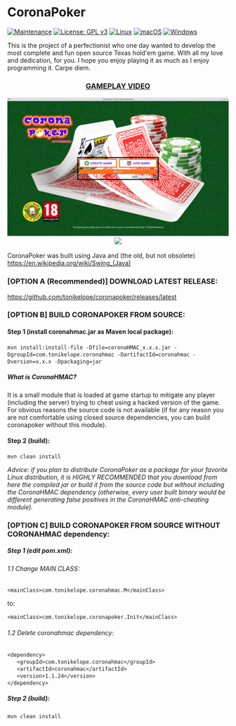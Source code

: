 <h1>CoronaPoker</h1>

[![Maintenance](https://img.shields.io/badge/Maintained%3F-yes-green.svg)](https://GitHub.com/Naereen/StrapDown.js/graphs/commit-activity) [![License: GPL v3](https://img.shields.io/badge/License-GPLv3-blue.svg)](https://www.gnu.org/licenses/gpl-3.0) [![Linux](https://svgshare.com/i/Zhy.svg)](https://svgshare.com/i/Zhy.svg) [![macOS](https://svgshare.com/i/ZjP.svg)](https://svgshare.com/i/ZjP.svg) [![Windows](https://svgshare.com/i/ZhY.svg)](https://svgshare.com/i/ZhY.svg)

This is the project of a perfectionist who one day wanted to develop the most complete and fun open source Texas hold'em game. With all my love and dedication, for you. I hope you enjoy playing it as much as I enjoy programming it. Carpe diem.

<h3 align="center"><a href="https://www.youtube.com/watch?v=lAUBjjssKGk"><b>GAMEPLAY VIDEO</b></a></h3>
<p align="center"><img src="https://raw.githubusercontent.com/tonikelope/coronapoker/gh-pages/screenshots/1.png"><br><img src="https://raw.githubusercontent.com/tonikelope/coronapoker/gh-pages/screenshots/13.png"></a></p>

CoronaPoker was built using Java and (the old, but not obsolete) https://en.wikipedia.org/wiki/Swing_(Java)

### [OPTION A (Recommended)] DOWNLOAD LATEST RELEASE:
https://github.com/tonikelope/coronapoker/releases/latest


### [OPTION B] BUILD CORONAPOKER FROM SOURCE:

#### Step 1 (install coronahmac.jar as Maven local package):
```
mvn install:install-file -Dfile=coronaHMAC_x.x.x.jar -DgroupId=com.tonikelope.coronahmac -DartifactId=coronahmac -Dversion=x.x.x -Dpackaging=jar
```
##### What is CoronaHMAC?
It is a small module that is loaded at game startup to mitigate any player (including the server) trying to cheat using a hacked version of the game. For obvious reasons the source code is not available (if for any reason you are not comfortable using closed source dependencies, you can build coronapoker without this module).

#### Step 2 (build):
```
mvn clean install
```
<i>Advice: if you plan to distribute CoronaPoker as a package for your favorite Linux distribution, it is HIGHLY RECOMMENDED that you download from here the compiled jar or build it from the source code but without including the CoronaHMAC dependency (otherwise, every user built binary would be different generating false positives in the CoronaHMAC anti-cheating module).</i>


### [OPTION C] BUILD CORONAPOKER FROM SOURCE WITHOUT CORONAHMAC dependency:

##### Step 1 (edit pom.xml):
###### 1.1 Change MAIN CLASS:
```
<mainClass>com.tonikelope.coronahmac.M</mainClass>
```
to:

```
<mainClass>com.tonikelope.coronapoker.Init</mainClass>
```

###### 1.2 Delete coronahmac dependency:
```
<dependency>
   <groupId>com.tonikelope.coronahmac</groupId>
   <artifactId>coronahmac</artifactId>
   <version>1.1.24</version>
</dependency>
```

##### Step 2 (build):
```
mvn clean install
```



